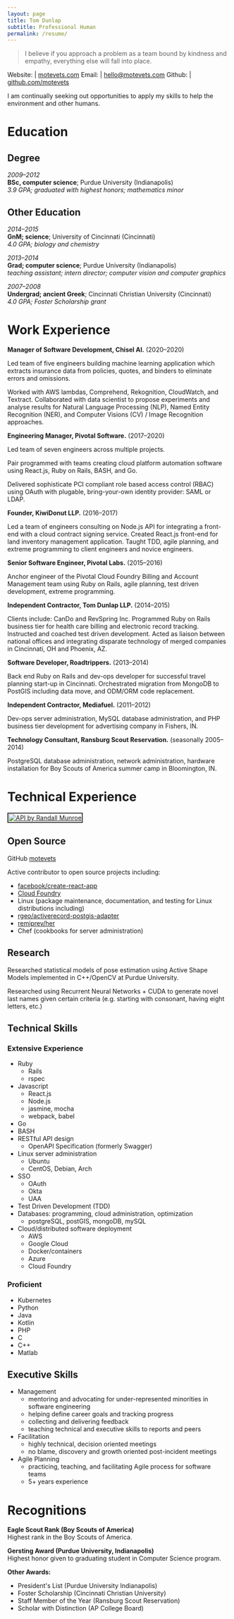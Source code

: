 ```yaml
---
layout: page
title: Tom Dunlap
subtitle: Professional Human
permalink: /resume/
---
```


> I believe if you approach a problem as a team bound by kindness and empathy, everything else will fall into place.

Website: | [motevets.com](https://motevets.com)
Email:   | hello@motevets.com
Github:  | [github.com/motevets](https://github.com/motevets)

I am continually seeking out opportunities to apply my skills to help the environment and other humans.

Education
=========

Degree
------
*2009–2012*  
**BSc, computer science**; Purdue University (Indianapolis)  
*3.9 GPA; graduated with highest honors; mathematics minor*

Other Education
---------------
*2014–2015*  
**GnM; science**; University of Cincinnati (Cincinnati)  
*4.0 GPA; biology and chemistry*

*2013–2014*  
**Grad; computer science**; Purdue University (Indianapolis)  
*teaching assistant; intern director; computer vision and computer graphics*

*2007–2008*  
**Undergrad; ancient Greek**; Cincinnati Christian University (Cincinnati)  
*4.0 GPA; Foster Scholarship grant*

Work Experience
===============

**Manager of Software Development, Chisel AI.** (2020–2020)

Led team of five engineers building machine learning application which extracts insurance data from policies, quotes,
and binders to eliminate errors and omissions.

Worked with AWS lambdas, Comprehend, Rekognition, CloudWatch, and Textract. Collaborated with data scientist to
propose experiments and analyse results for Natural Language Processing (NLP), Named Entity Recognition (NER), and
Computer Visions (CV) / Image Recognition approaches.

**Engineering Manager, Pivotal Software.** (2017–2020)

Led team of seven engineers across multiple projects.

Pair programmed with teams creating cloud platform automation software using React.js, Ruby on Rails, BASH, and Go.

Delivered sophisticate PCI compliant role based access control (RBAC) using OAuth with plugable, bring-your-own
identity provider: SAML or LDAP.

**Founder, KiwiDonut LLP.** (2016–2017)

Led a team of engineers consulting on Node.js API for integrating a front-end with a cloud contract signing service.
Created React.js front-end for land inventory management application. Taught TDD, agile planning, and extreme
programming to client engineers and novice engineers.

**Senior Software Engineer, Pivotal Labs.** (2015–2016)

Anchor engineer of the Pivotal Cloud Foundry Billing and Account Management team using Ruby on Rails, agile planning,
test driven development, extreme programming.

**Independent Contractor, Tom Dunlap LLP.** (2014–2015)

Clients include: CanDo and RevSpring Inc. Programmed Ruby on Rails business tier for health care billing and
electronic record tracking. Instructed and coached test driven development. Acted as liaison between national offices
and integrating disparate technology of merged companies in Cincinnati, OH and Phoenix, AZ.

**Software Developer, Roadtrippers.** (2013–2014)

Back end Ruby on Rails and dev-ops developer for successful travel planning start-up in Cincinnati. Orchestrated
migration from MongoDB to PostGIS including data move, and ODM/ORM code replacement.

**Independent Contractor, Mediafuel.** (2011–2012)

Dev-ops server administration, MySQL database administration, and PHP business tier development for advertising
company in Fishers, IN.

**Technology Consultant, Ransburg Scout Reservation.** (seasonally 2005–2014)

PostgreSQL database administration, network administration, hardware installation for Boy Scouts of America summer
camp in Bloomington, IN.


Technical Experience
====================

<a href="https://xkcd.com/1481/">
  <img
    style="border: solid 2px #333;padding: 1px;background: #fff;margin: initial;display: initial;max-width: initial;"
    src="http://imgs.xkcd.com/comics/api.png"
    alt="API by Randall Munroe"
    title="ACCESS LIMITS: Clients may maintain connections to the server for no more than 86,400 seconds per day. If you need additional time, you may contact IERS to file a request for up to one additional second."
  />
</a>

Open Source
-----------
GitHub [motevets](https://github.com/motevets)

Active contributor to open source projects including:
* [facebook/create-react-app](https://github.com/facebook/create-react-app)
* [Cloud Foundry](https://github.com/cloudfoundry)
* Linux (package maintenance, documentation, and testing for Linux distributions including)
* [rgeo/activerecord-postgis-adapter](https://github.com/rgeo/activerecord-postgis-adapter)
* [remiprev/her](https://github.com/remiprev/her)
* Chef (cookbooks for server administration)

Research
--------
Researched statistical models of pose estimation using Active Shape Models implemented in C++/OpenCV at Purdue
University.

Researched using Recurrent Neural Networks + CUDA to generate novel last names given certain criteria (e.g. starting
with consonant, having eight letters, etc.)

Technical Skills
----------------
### Extensive Experience
* Ruby  
  * Rails
  * rspec
* Javascript  
  * React.js
  * Node.js
  * jasmine, mocha
  * webpack, babel
* Go
* BASH
* RESTful API design  
  * OpenAPI Specification (formerly Swagger)
* Linux server administration  
  * Ubuntu
  * CentOS, Debian, Arch
* SSO
  * OAuth
  * Okta
  * UAA
* Test Driven Development (TDD)
* Databases: programming, cloud administration, optimization
  * postgreSQL, postGIS, mongoDB, mySQL
* Cloud/distributed software deployment
  * AWS
  * Google Cloud
  * Docker/containers
  * Azure
  * Cloud Foundry

### Proficient
* Kubernetes
* Python
* Java
* Kotlin
* PHP
* C
* C++
* Matlab

Executive Skills
----------------
* Management
  * mentoring and advocating for under-represented minorities in software engineering
  * helping define career goals and tracking progress
  * collecting and delivering feedback
  * teaching technical and executive skills to reports and peers
* Facilitation
  * highly technical, decision oriented meetings
  * no blame, discovery and growth oriented post-incident meetings
* Agile Planning
  * practicing, teaching, and facilitating Agile process for software teams
  * 5+ years experience

Recognitions
============

**Eagle Scout Rank (Boy Scouts of America)**  
Highest rank in the Boy Scouts of America.

**Gersting Award (Purdue University, Indianapolis)**  
Highest honor given to graduating student in Computer Science program.

**Other Awards:**

-  President's List (Purdue University Indianapolis)
-  Foster Scholarship (Cincinnati Christian University)
-  Staff Member of the Year (Ransburg Scout Reservation)
-  Scholar with Distinction (AP College Board)
